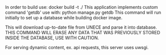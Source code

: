 In order to build use: docker build -t <mytag> ./<path-to-repo>
This application implements custom command 'getdb' use with:
python manage.py getdb
This command will run initially to set up a database while building docker image.

This will download up-to-date file from UNECE and parse it into database. THIS COMMAND WILL ERASE ANY DATA THAT WAS PREVIOUSLY STORED INSIDE THE DATABASE, USE WITH CAUTION.

For serving dynamic content, ex. api requests, this server uses uwsgi.
